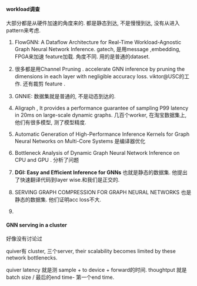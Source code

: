 #### workload调查

大部分都是从硬件加速的角度来的.  都是静态到达, 不是慢慢到达, 没有从进入pattern来考虑.  

1. FlowGNN: A Dataflow Architecture for Real-Time Workload-Agnostic Graph Neural Network Inference.  gatech,  是用message ,embedding, FPGA来加速 feature加载. 角度不同.    用的是普通的dataset.

2. 很多都是用Channel Pruning .  accelerate GNN inference by pruning the dimensions in each layer with negligible accuracy loss. viktor@USC的工作.  还有裁剪 feature .

3. GNNIE: 数据集就是普通的, 不是动态到达的. 

4. Aligraph , It provides a performance guarantee of sampling P99 latency in 20ms on large-scale dynamic graphs.   几百个worker, 在淘宝数据集上,  他们有很多模型, 测了模型精度.

5. Automatic Generation of High-Performance Inference Kernels for Graph Neural Networks on Multi-Core Systems 是编译器优化

6. Bottleneck Analysis of Dynamic Graph Neural Network Inference on CPU and GPU . 分析了问题

7. **DGI: Easy and Efficient Inference for GNNs** 也就是静态的数据集. 他提出了快速翻译代码到layer wise.和我们是正交的. 

8. SERVING GRAPH COMPRESSION FOR GRAPH NEURAL NETWORKS 也是静态的数据集. 他们证明acc loss不大. 

9.  

   

#### GNN serving in a cluster 

好像没有讨论过

quiver有 cluster, 三个server,  their scalability becomes limited by these network bottlenecks.

quiver latency 就是测 sample +  to device + forward的时间. thoughtput  就是batch size / 最后的end time- 第一个end time.

